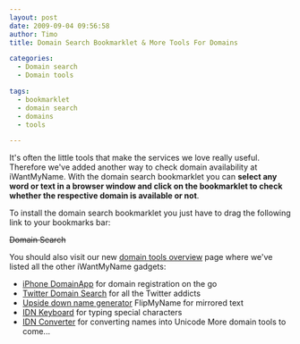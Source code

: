 ```yaml
---
layout: post
date: 2009-09-04 09:56:58
author: Timo
title: Domain Search Bookmarklet & More Tools For Domains

categories:
  - Domain search
  - Domain tools

tags:
  - bookmarklet
  - domain search
  - domains
  - tools

---
```


It's often the little tools that make the services we love really useful. Therefore we've added another way to check domain availability at iWantMyName. With the domain search bookmarklet you can **select any word or text in a browser window and click on the bookmarklet to check whether the respective domain is available or not**.

To install the domain search bookmarklet you just have to drag the following link to your bookmarks bar:

~~Domain Search~~

You should also visit our new [domain tools overview](https://iwantmyname.com/domain-tools "Domain Search Tools") page where we've listed all the other iWantMyName gadgets:

*   [iPhone DomainApp](https://iwantmyname.com/iphone "Register domains from your iPhone") for domain registration on the go
*   [Twitter Domain Search](https://iwantmyname.com/blog/2009/05/twitter-domain-search-and-register-domains.html "Twitter Domain Search") for all the Twitter addicts
*   [Upside down name generator](https://iwantmyname.com/domain-tools/name-generator/turn-words-upside-down "Upside down name generator") FlipMyName for mirrored text
*   [IDN Keyboard](https://iwantmyname.com/idns/search-register-internationalised-domain-names "Register IDNs - Internationalised Domain Names") for typing special characters
*   [IDN Converter](https://iwantmyname.com/domain-tools/idns/idn-punycode-converter "IDN conversion tool punycode") for converting names into Unicode
More domain tools to come...
